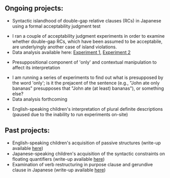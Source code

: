 ## Ongoing projects:

*	Syntactic islandhood of double-gap relative clauses (RCs) in Japanese using a formal acceptability judgment test
  - I ran a couple of acceptability judgment experiments in order to examine whether double-gap RCs, which have been assumed to be acceptabile, are underlyingly another case of island violations.
  - Data analysis available here: [Experiment 1](https://matakahas.github.io/projects/data/exp1.html), [Experiment 2](https://matakahas.github.io/projects/data/exp2.html)
*	Presuppositional component of 'only' and contextual manipulation to affect its interpretation
  - I am running a series of experiments to find out what is presupposed by the word 'only'; is it the prejacent of the sentence (e.g., "John ate only bananas" presupposes that "John ate (at least) bananas"), or something else?
  - Data analysis forthcoming 
*	English-speaking children's interpretation of plural definite descriptions (paused due to the inability to run experiments on-site)

## Past projects:
*	English-speaking children's acquisition of passive structures (write-up available [here](http://www.lingref.com/bucld/42/BUCLD42-16.pdf))
*	Japanese-speaking children's acquisition of the syntactic constraints on floating quantifiers (write-up available [here](https://scholarspace.manoa.hawaii.edu/bitstream/10125/58832/RN55-LLL2017.pdf))
*	Examination of verb restructuring in purpose clause and gerundive clause in Japanese (write-up available [here](http://www.waseda.jp/assoc-JATLaC/Journals/Resources/01.Takahashi.pdf))
